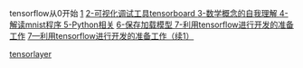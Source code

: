 tensorflow从0开始 [1](http://blog.csdn.net/searobbers_duck/article/details/51602983) [2-可视化调试工具tensorboard ](http://blog.csdn.net/searobbers_duck/article/details/51669224) [3-数学概念的自我理解 ](http://blog.csdn.net/searobbers_duck/article/details/51679661) [4-解读mnist程序 ](http://blog.csdn.net/searobbers_duck/article/details/51691241) [5-Python相关](http://blog.csdn.net/searobbers_duck/article/details/51718737) [6-保存加载模型 ](http://blog.csdn.net/searobbers_duck/article/details/51721916)  [7-利用tensorflow进行开发的准备工作](http://blog.csdn.net/searobbers_duck/article/details/51770125) [7—利用tensorflow进行开发的准备工作（续1）](http://blog.csdn.net/searobbers_duck/article/details/51790616) 

[tensorlayer](http://tensorlayercn.readthedocs.io/zh/latest/index.html)